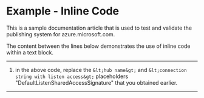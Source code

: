 <properties pageTitle="Documentation Example - Inline code" metaKeywords="" description="This is an example document" services="" documentationCenter="" title="Documentation Example - Inline code" solutions="" authors="" videoId="" scriptId="" />

# Example - Inline Code #
This is a sample documentation article that is used to test and validate the publishing system for azure.microsoft.com.  

The content between the lines below demonstrates the use of inline code within a text block.

---

1. in the above code, replace the <ph id="ph1">`&lt;hub name&gt;`</ph> and <ph id="ph2">`&lt;connection string with listen access&gt;`</ph> placeholders "DefaultListenSharedAccessSignature" that you obtained earlier.


---
